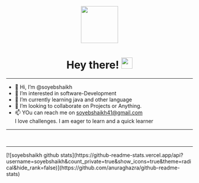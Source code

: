 <div id="header" align="center">
  <img src="https://media.giphy.com/media/M9gbBd9nbDrOTu1Mqx/giphy.gif" width="100"/>
  <h1>
  Hey there!
  <img src="https://media.giphy.com/media/hvRJCLFzcasrR4ia7z/giphy.gif" width="30px"/>
</h1>
</div>


<hr>

- 👋 Hi, I’m @soyebshaikh
- 👀 I’m interested in software-Development
- 🌱 I’m currently learning java and other language
- 💞️ I’m looking to collaborate on Projects or Anything.
- 📫 YOu can reach me on soyebshaikh41@gmail.com<br>
I love challenges. I am eager to learn and a quick learner 
<!---
soyebshaikh/soyebshaikh is a ✨ special ✨ repository because its `README.md` (this file) appears on your GitHub profile.
You can click the Preview link to take a look at your changes.
--->
<hr>
<br>
<hr>
[![soyebshaikh github stats](https://github-readme-stats.vercel.app/api?username=soyebshaikh&count_private=true&show_icons=true&theme=radical&hide_rank=false)](https://github.com/anuraghazra/github-readme-stats)
<!-- [![Top Langs](https://github-readme-stats.vercel.app/api/top-langs/?username=soyebshaikh)](https://github.com/anuraghazra/github-readme-stats) -->

